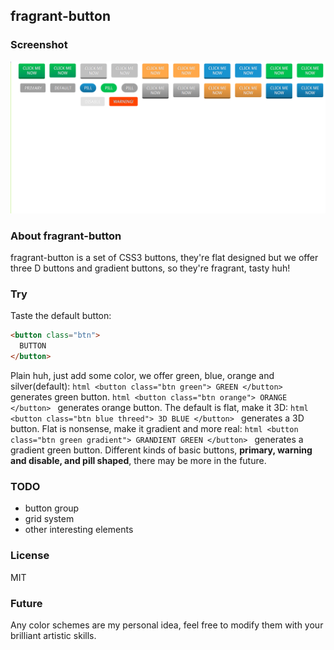 ## fragrant-button ##

### Screenshot ###
![screenshot](./screenshot/screenshot-button.png)

### About fragrant-button ###
fragrant-button is a set of CSS3 buttons, they're flat designed but we offer three D buttons and gradient buttons, 
so they're fragrant, tasty huh!

### Try ###

Taste the default button:
  ```html
  <button class="btn">
    BUTTON
  </button>
  ```
Plain huh, just add some color, we offer green, blue, orange and silver(default):
    ```html
    <button class="btn green">
      GREEN
    </button>
    ```
    generates green button.
    ```html
    <button class="btn orange">
      ORANGE
    </button>
    ```
    generates orange button.
The default is flat, make it 3D:
    ```html
    <button class="btn blue threed">
      3D BLUE
    </button>
    ```
    generates a 3D button.
Flat is nonsense, make it gradient and more real:
    ```html
    <button class="btn green gradient">
      GRANDIENT GREEN
    </button>
    ```
    generates a gradient green button.
Different kinds of basic buttons, **primary, warning and disable, and pill shaped**, there may be more in the future.

### TODO ###

* button group
* grid system
* other interesting elements

### License ### 
MIT

### Future ###
Any color schemes are my personal idea, feel free to modify them with your brilliant artistic skills.
